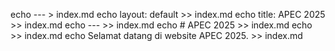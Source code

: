echo --- > index.md
echo layout: default >> index.md
echo title: APEC 2025 >> index.md
echo --- >> index.md
echo # APEC 2025 >> index.md
echo >> index.md
echo Selamat datang di website APEC 2025. >> index.md